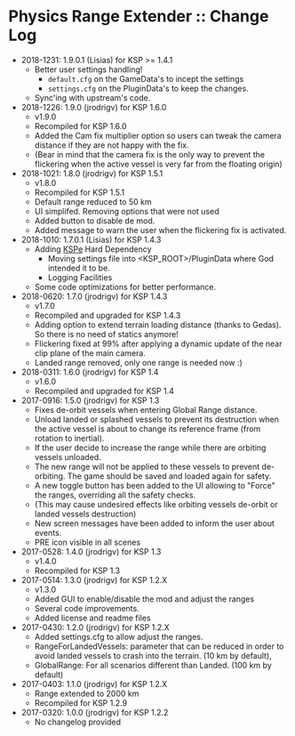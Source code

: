 # Physics Range Extender :: Change Log

* 2018-1231: 1.9.0.1 (Lisias) for KSP >= 1.4.1
	+ Better user settings handling!
		- `default.cfg` on the GameData's to incept the settings
		- `settings.cfg` on the PluginData's to keep the changes.
	+ Sync'ing with upstream's code.  
* 2018-1226: 1.9.0 (jrodrigv) for KSP 1.6.0
	+ v1.9.0
	+ Recompiled for KSP 1.6.0
	+ Added the Cam fix multiplier option so users can tweak the camera distance if they are not happy with the fix.
	+ (Bear in mind that the camera fix is the only way to prevent the flickering when the active vessel is very far from the floating origin)
* 2018-1021: 1.8.0 (jrodrigv) for KSP 1.5.1
	+ v1.8.0
	+ Recompiled for KSP 1.5.1
	+ Default range reduced to 50 km
	+ UI simplifed. Removing options that were not used
	+ Added button to disable de mod.
	+ Added message to warn the user when the flickering fix is activated.
* 2018-1010: 1.7.0.1 (Lisias) for KSP 1.4.3
	+ Adding [KSPe](https://www.github.com/net-lisias-ksp/KSPAPIExtensions) Hard Dependency 
		- Moving settings file into <KSP_ROOT>/PluginData where God intended it to be.
		- Logging Facilities 
	+ Some code optimizations for better performance. 
* 2018-0620: 1.7.0 (jrodrigv) for KSP 1.4.3
	+ v1.7.0
	+ Recompiled and upgraded for KSP 1.4.3
	+ Adding option to extend terrain loading distance (thanks to Gedas). So there is no need of statics anymore!
	+ Flickering fixed at 99% after applying a dynamic update of the near clip plane of the main camera.
	+ Landed range removed, only one range is needed now :)
* 2018-0311: 1.6.0 (jrodrigv) for KSP 1.4
	+ v1.6.0
	+ Recompiled and upgraded for KSP 1.4
* 2017-0916: 1.5.0 (jrodrigv) for KSP 1.3
	+ Fixes de-orbit vessels when entering Global Range distance.
	+ Unload landed or splashed vessels to prevent its destruction when the active vessel is about to change its reference frame (from rotation to inertial).
	+ If the user decide to increase the range while there are orbiting vessels unloaded.
	+ The new range will not be applied to these vessels to prevent de-orbiting. The game should be saved and loaded again for safety.
	+ A new toggle button has been added to the UI allowing to "Force" the ranges, overriding all the safety checks.
	+ (This may cause undesired effects like orbiting vessels de-orbit or landed vessels destruction)
	+ New screen messages have been added to inform the user about events.
	+ PRE icon visible in all scenes
* 2017-0528: 1.4.0 (jrodrigv) for KSP 1.3
	+ v1.4.0
	+ Recompiled for KSP 1.3
* 2017-0514: 1.3.0 (jrodrigv) for KSP 1.2.X
	+ v1.3.0
	+ Added GUI to enable/disable the mod and adjust the ranges
	+ Several code improvements.
	+ Added license and readme files
* 2017-0430: 1.2.0 (jrodrigv) for KSP 1.2.X
	+ Added settings.cfg to allow adjust the ranges.
	+ RangeForLandedVessels: parameter that can be reduced in order to avoid landed vessels to crash into the terrain. (10 km by default),
	+ GlobalRange: For all scenarios different than Landed. (100 km by default)
* 2017-0403: 1.1.0 (jrodrigv) for KSP 1.2.X
	+ Range extended to 2000 km
	+ Recompiled for KSP 1.2.9
* 2017-0320: 1.0.0 (jrodrigv) for KSP 1.2.2
	+ No changelog provided
